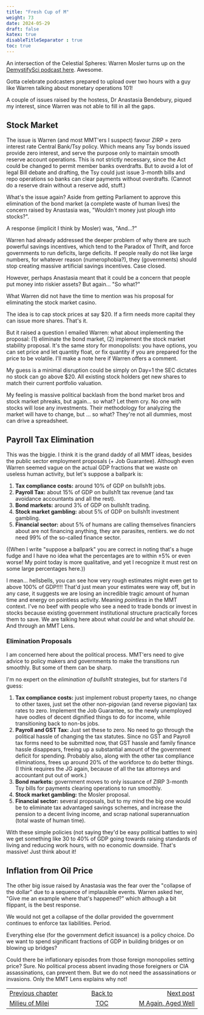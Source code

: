 ```yaml
---
title: "Fresh Cup of M"
weight: 73
date: 2024-05-29
draft: false
katex: true
disableTitleSeparator : true
toc: true
---
```


An intersection of the Celestial Spheres: Warren Mosler turns up on the 
[DemystifySci podcast here](https://www.youtube.com/watch?v=RC2oLB4Nsw8). 
Awesome.

Gotta celebrate podcasters prepared to upload over two hours with a guy like 
Warren talking about monetary operations 101!

A couple of issues raised by the hostess, Dr Anastasia Bendebury, piqued my 
interest, since Warren was not able to fill in all the gaps.

## Stock Market

The issue is Warren (and most MMT'ers I suspect) favour ZIRP = zero interest 
rate Central Bank/Tsy policy. Which means any Tsy bonds issued provide zero 
interest, and serve the purpose only to maintain smooth reserve account 
operations. This is not strictly necessary, since the Act could be changed to 
permit member banks overdrafts. But to avoid a lot of legal Bill debate and 
drafting, the Tsy could just issue 3-month bills and repo operations so 
banks can clear payments without overdrafts. (Cannot do a reserve drain 
without a reserve add, stuff.)

What's the issue again? Aside from getting Parliament to approve this 
elimination of the bond market (a complete waste of human lives) the concern 
raised by Anastasia was, "Wouldn't money just plough into stocks?".

A response (implicit I think by Mosler) was, "And...?" 

Warren had already addressed the deeper problem of why there are such 
powerful savings incentives, which tend to the Paradox of Thrift, and force 
governments to run deficits, large deficits. If people really do not like 
large numbers, for whatever reason (numerophobia?), they (governments) should 
stop creating massive artificial savings incentives. Case closed.

However, perhaps Anastasia meant that it could be a concern that people put 
money into riskier assets? But again... "So what?"

What Warren did not have the time to mention was his proposal for eliminating 
the stock market casino. 

The idea is to cap stock prices at say \$20. If a firm needs more capital 
they can issue more shares. That's it.

But it raised a question I emailed Warren: what about implementing the 
proposal: (1) eliminate the bond market, (2) implement the stock market 
stability proposal. It's the same story for monopolists: you have options, 
you can set price and let quantity float, or fix quantity if you are 
prepared for the price to be volatile. I'll make a note here if Warren offers 
a comment.

My guess is a minimal disruption could be simply on Day=1 the SEC dictates 
no stock can go above \$20. All existing stock holders get new shares to 
match their current portfolio valuation.

My feeling is massive political backlash from the bond market bros and stock 
market phreaks, but again... so what? Let them cry. No one with stocks will 
lose any investments. Their methodology for analyzing the market will have 
to change, but ... so what?  They're not all dummies, most can drive 
a spreadsheet.


## Payroll Tax Elimination

This was the biggie. I think it is the grand daddy of all MMT ideas, besides 
the public sector employment proposals (+ Job Guarantee). Although even Warren 
seemed vague on the actual GDP fractions that we waste on useless human 
activity, but let's suppose a ballpark is:

1. **Tax compliance costs:** around 10% of GDP on bullsh1t jobs.
2. **Payroll Tax:** about 15% of GDP on bullsh1t tax revenue (and tax avoidance accountants and all the rest).
3. **Bond markets:** around 3% of GDP on bullsh1t trading.
4. **Stock market gambling:** about 5% of GDP on bullsh1t investment gambling.
5. **Financial sector:** about 5% of humans are calling themselves financiers 
about are not financing anything, they are parasites, rentiers. we do not need 
99% of the so-called finance sector.

((When I write "suppose a ballpark" you are correct in noting that's a 
huge fudge and I have no idea what the percentages are to within $\pm 5\%$ 
or even worse! My point today is more qualitative, and yet I recognize it must 
rest on some large percentages here.)) 

I mean... hellsbells, you can see how very rough estimates might even get to 
above 100% of GDP!!!!  That'd just mean your estimates were way off, but in 
any case, it suggests we are losing an incredible tragic amount of human 
time and energy on pointless activity.  Meaning _pointless_ in the MMT 
context. I've no beef with people who see a need to trade bonds or invest 
in stocks because existing government institutional structure practically 
forces them to save.  We are talking here about what _could be_ and 
what _should be._ And through an MMT Lens.

### Elimination Proposals

I am concerned here about the political process. MMT'ers need to give advice 
to policy makers and governments to make the transitions run smoothly.
But some of them can be sharp.

I'm no expert on the _elimination of bullsh1t_ strategies, but for starters 
I'd guess: 

1. **Tax compliance costs:** just implement robust property taxes, no change to 
other taxes, just set the other non-pigovian (and reverse pigovian) tax rates 
to zero. Implement the Job Guarantee, so the newly unemployed have oodles of 
decent dignified things to do for income, while transitioning back to non-bs 
jobs.
2. **Payroll and GST Tax:** Just set these to zero. No need to go through 
the political hassle of changing the tax statutes. Since no GST and Payroll 
tax forms need to be submitted now, that GST hassle and family finance hassle 
disappears, freeing up a substantial amount of the government deficit for 
spending. Probably also, along with the other tax compliance eliminations, 
frees up around 20% of the workforce to do better things. (I think requires 
the JG again, because of all the tax attorneys and accountant put out of 
work.)
3. **Bond markets:** government moves to only issuance of ZIRP 3-month 
Tsy bills for payments clearing operations to run smoothly. 
4. **Stock market gambling:** the Mosler proposal. 
5. **Financial sector:** several proposals, but to my mind the big one would 
be to eliminate tax advantaged savings schemes, and increase the pension to a 
decent living income, and scrap national superannuation (total waste of 
human time).

With these simple policies (not saying they'd be easy political battles to 
win) we get something like 30 to 40% of GDP going towards raising standards 
of living and reducing work hours, with no economic downside. That's massive! 
Just think about it!



## Inflation from Oil Price

The other big issue raised by Anastasia was the fear over the "collapse of 
the dollar" due to a sequence of implausible events.  Warren asked her, "Give 
me an example where that's happened?" which although a bit flippant, is the 
best response. 

We would not get a collapse of the dollar provided the government continues 
to enforce tax liabilities. Period. 

Everything else (for the government deficit issuance) is a policy choice. Do 
we want to spend significant fractions of GDP in building bridges or on 
blowing up bridges? 

Could there be inflationary episodes from those foreign monopolies setting 
price? Sure. No political process absent invading those foreigners or CIA 
assassinations, can prevent them. But we do not need the assassinations 
or invasions. Only the MMT Lens explains why not!





<table style="border-collapse: collapse; border=0;">
    <colgroup>
       <col span="1" style="width: 20%;">
       <col span="1" style="width: 20%;">
       <col span="1" style="width: 20%;">
    </colgroup>
<tr style="border: 1px solid color:#0f0f0f;">
<td style="border: 1px solid color:#0f0f0f;">
<a href="../71_milieu_of_milei">Previous chapter</a></td>
<td style="border: 1px solid color:#0f0f0f; text-align:center;">
<a href="../">Back to</a></td>
<td style="border: 1px solid color:#0f0f0f; text-align:right;">
<a href="../73_M_again_but_aged_well">Next post</a></td>
</tr>
<tr style="border: 1px solid color:#0f0f0f;">
<td style="border: 1px solid color:#0f0f0f;">
<a href="../71_milieu_of_milei">Milieu of Milei</a></td>
<td style="border: 1px solid color:#0f0f0f; text-align:center;">
<a href="../">TOC</a></td>
<td style="border: 1px solid color:#0f0f0f; text-align:right;">
<a href="../73_M_again_but_aged_well">M Again, Aged Well</a></td>
</tr>
</table>
